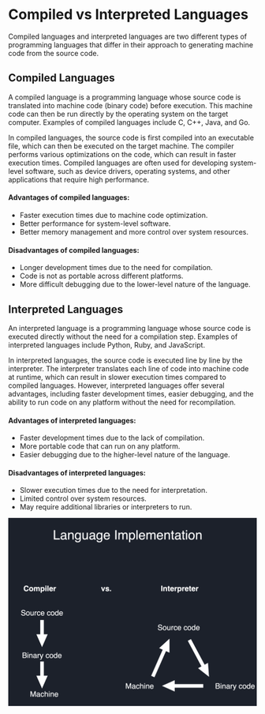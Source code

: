 # Compiled vs Interpreted Languages

Compiled languages and interpreted languages are two different types of programming languages that differ in their approach to generating machine code from the source code.

## Compiled Languages
A compiled language is a programming language whose source code is translated into machine code (binary code) before execution. This machine code can then be run directly by the operating system on the target computer. Examples of compiled languages include C, C++, Java, and Go.

In compiled languages, the source code is first compiled into an executable file, which can then be executed on the target machine. The compiler performs various optimizations on the code, which can result in faster execution times. Compiled languages are often used for developing system-level software, such as device drivers, operating systems, and other applications that require high performance.

#### Advantages of compiled languages:

* Faster execution times due to machine code optimization.
* Better performance for system-level software.
* Better memory management and more control over system resources.

#### Disadvantages of compiled languages:

* Longer development times due to the need for compilation.
* Code is not as portable across different platforms.
* More difficult debugging due to the lower-level nature of the language.


## Interpreted Languages
An interpreted language is a programming language whose source code is executed directly without the need for a compilation step. Examples of interpreted languages include Python, Ruby, and JavaScript.

In interpreted languages, the source code is executed line by line by the interpreter. The interpreter translates each line of code into machine code at runtime, which can result in slower execution times compared to compiled languages. However, interpreted languages offer several advantages, including faster development times, easier debugging, and the ability to run code on any platform without the need for recompilation.


#### Advantages of interpreted languages:

* Faster development times due to the lack of compilation.
* More portable code that can run on any platform.
* Easier debugging due to the higher-level nature of the language.


#### Disadvantages of interpreted languages:

* Slower execution times due to the need for interpretation.
* Limited control over system resources.
* May require additional libraries or interpreters to run.

![compiled_vs_interpreted](compiled_interpeted.png)